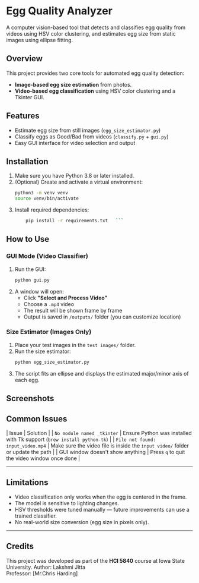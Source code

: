 # Egg Quality Analyzer

A computer vision-based tool that detects and classifies egg quality from videos using HSV color clustering, and estimates egg size from static images using ellipse fitting.

## Overview
This project provides two core tools for automated egg quality detection:
- **Image-based egg size estimation** from photos.
- **Video-based egg classification** using HSV color clustering and a Tkinter GUI.

## Features
- Estimate egg size from still images (`egg_size_estimator.py`)
- Classify eggs as Good/Bad from videos (`classify.py` + `gui.py`)
- Easy GUI interface for video selection and output

## Installation

1. Make sure you have Python 3.8 or later installed.
2. (Optional) Create and activate a virtual environment:
    ```bash
    python3 -m venv venv
    source venv/bin/activate
    ```
3. Install required dependencies:
    ```bash
        pip install -r requirements.txt   ```


## How to Use

### GUI Mode (Video Classifier)

1. Run the GUI:
    ```bash
    python gui.py
    ```
2. A window will open:
   - Click **"Select and Process Video"**
   - Choose a `.mp4` video
   - The result will be shown frame by frame
   - Output is saved in `/outputs/` folder (you can customize location)

### Size Estimator (Images Only)

1. Place your test images in the `test images/` folder.
2. Run the size estimator:
    ```bash
    python egg_size_estimator.py
    ```
3. The script fits an ellipse and displays the estimated major/minor axis of each egg.



##  Screenshots 






## Common Issues

| Issue | Solution |
| `No module named _tkinter` | Ensure Python was installed with Tk support (`brew install python-tk`) |
| `File not found: input_video.mp4` | Make sure the video file is inside the `input video/` folder or update the path |
| GUI window doesn't show anything | Press `q` to quit the video window once done |

---

##  Limitations

- Video classification only works when the egg is centered in the frame.
- The model is sensitive to lighting changes.
- HSV thresholds were tuned manually — future improvements can use a trained classifier.
- No real-world size conversion (egg size in pixels only).

---

##  Credits

This project was developed as part of the **HCI 5840** course at Iowa State University.
Author: Lakshmi Jitta  
Professor: [Mr.Chris Harding]


